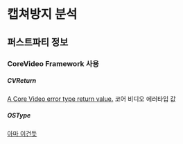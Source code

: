 
# 캡쳐방지 분석

## 퍼스트파티 정보
### CoreVideo Framework 사용
##### CVReturn
[A Core Video error type return value.](https://developer.apple.com/documentation/corevideo/cvreturn)
코어 비디오 에러타입 값
##### OSType
[아마 이건듯](https://developer.apple.com/documentation/corevideo/cvpixelformatdescription/1563591-pixel_format_identifiers)
